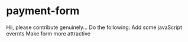 # payment-form
Hii, please contribute genuinely...
Do the following:
Add some javaScript evernts
Make form more attractive
